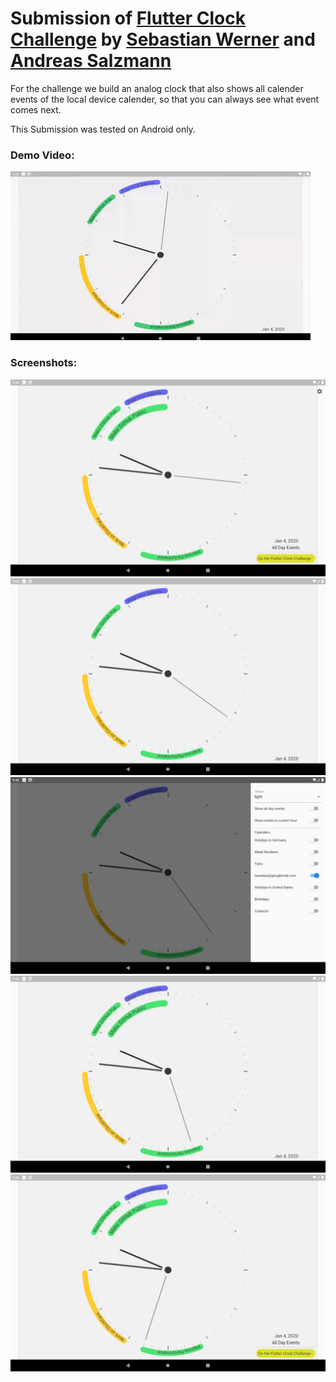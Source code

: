 # Submission of [Flutter Clock Challenge](https://flutter.dev/clock#submissions) by [Sebastian Werner](https://github.com/tawalaya/) and [Andreas Salzmann](https://github.com/andi3/)

For the challenge we build an analog clock that also shows all calender events of the local device calender, so that you can always see what event comes next.

This Submission was tested on Android only.

### Demo Video:

![Demo Gif](demo.gif)


### Screenshots:

![1](screenshots/Example%20(1).png)
![2](screenshots/Example%20(2).png)
![3](screenshots/Example%20(3).png)
![4](screenshots/Example%20(4).png)
![5](screenshots/Example%20(5).png)

